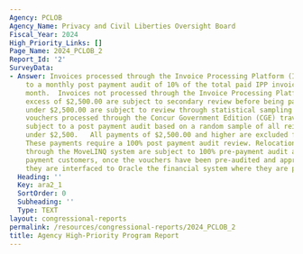 ```yaml
---
Agency: PCLOB
Agency_Name: Privacy and Civil Liberties Oversight Board
Fiscal_Year: 2024
High_Priority_Links: []
Page_Name: 2024_PCLOB_2
Report_Id: '2'
SurveyData:
- Answer: Invoices processed through the Invoice Processing Platform (IPP) are subject
    to a monthly post payment audit of 10% of the total paid IPP invoices for that
    month.  Invoices not processed through the Invoice Processing Platform (IPP) in
    excess of $2,500.00 are subject to secondary review before being paid.  Invoices
    under $2,500.00 are subject to review through statistical sampling procedures.  Travel
    vouchers processed through the Concur Government Edition (CGE) travel system are
    subject to a post payment audit based on a random sample of all reimbursements
    under $2,500.   All payments of $2,500.00 and higher are excluded from the population.
    These payments require a 100% post payment audit review. Relocation vouchers processed
    through the MoveLINQ system are subject to 100% pre-payment audit and review.   For
    payment customers, once the vouchers have been pre-audited and approved for payment,
    they are interfaced to Oracle the financial system where they are paid.
  Heading: ''
  Key: ara2_1
  SortOrder: 0
  Subheading: ''
  Type: TEXT
layout: congressional-reports
permalink: /resources/congressional-reports/2024_PCLOB_2
title: Agency High-Priority Program Report
---
```

